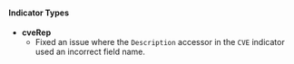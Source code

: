 
#### Indicator Types
- **cveRep**
  - Fixed an issue where the `Description` accessor in the `CVE` indicator used an incorrect field name.
